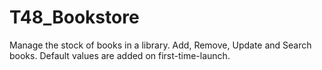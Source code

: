# T48_Bookstore
Manage the stock of books in a library. Add, Remove, Update and Search books. Default values are added on first-time-launch.
